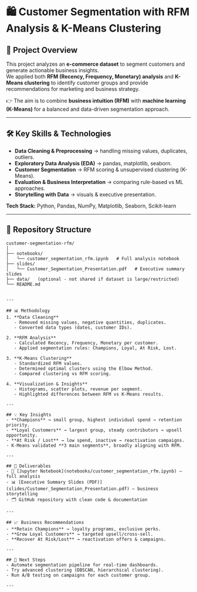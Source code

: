 # 🛍️ Customer Segmentation with RFM Analysis & K-Means Clustering  

## 📌 Project Overview  
This project analyzes an **e-commerce dataset** to segment customers and generate actionable business insights.  
We applied both **RFM (Recency, Frequency, Monetary) analysis** and **K-Means clustering** to identify customer groups and provide recommendations for marketing and business strategy.  

👉 The aim is to combine **business intuition (RFM)** with **machine learning (K-Means)** for a balanced and data-driven segmentation approach.  

---

## 🛠️ Key Skills & Technologies  
- **Data Cleaning & Preprocessing** → handling missing values, duplicates, outliers.  
- **Exploratory Data Analysis (EDA)** → pandas, matplotlib, seaborn.  
- **Customer Segmentation** → RFM scoring & unsupervised clustering (K-Means).  
- **Evaluation & Business Interpretation** → comparing rule-based vs ML approaches.  
- **Storytelling with Data** → visuals & executive presentation.  

**Tech Stack:** Python, Pandas, NumPy, Matplotlib, Seaborn, Scikit-learn  

---

## 📂 Repository Structure  

```text
customer-segmentation-rfm/
│
├── notebooks/
│   └── customer_segmentation_rfm.ipynb   # Full analysis notebook
├── slides/
│   └── Customer_Segmentation_Presentation.pdf   # Executive summary slides
├── data/   (optional - not shared if dataset is large/restricted)
└── README.md


---

## 📊 Methodology  
1. **Data Cleaning**  
   - Removed missing values, negative quantities, duplicates.  
   - Converted data types (dates, customer IDs).  

2. **RFM Analysis**  
   - Calculated Recency, Frequency, Monetary per customer.  
   - Applied segmentation rules: Champions, Loyal, At Risk, Lost.  

3. **K-Means Clustering**  
   - Standardized RFM values.  
   - Determined optimal clusters using the Elbow Method.  
   - Compared clustering vs RFM scoring.  

4. **Visualization & Insights**  
   - Histograms, scatter plots, revenue per segment.  
   - Highlighted differences between RFM vs K-Means results.  

---

## 💡 Key Insights  
- **Champions** → small group, highest individual spend → retention priority.  
- **Loyal Customers** → largest group, steady contributors → upsell opportunity.  
- **At Risk / Lost** → low spend, inactive → reactivation campaigns.  
- K-Means validated **3 main segments**, broadly aligning with RFM.  

---

## 🚀 Deliverables  
- 📓 [Jupyter Notebook](notebooks/customer_segmentation_rfm.ipynb) — full analysis  
- 📊 [Executive Summary Slides (PDF)](slides/Customer_Segmentation_Presentation.pdf) — business storytelling  
- 🗂️ GitHub repository with clean code & documentation  

---

## 📈 Business Recommendations  
- **Retain Champions** → loyalty programs, exclusive perks.  
- **Grow Loyal Customers** → targeted upsell/cross-sell.  
- **Recover At Risk/Lost** → reactivation offers & campaigns.  

---

## 📖 Next Steps  
- Automate segmentation pipeline for real-time dashboards.  
- Try advanced clustering (DBSCAN, hierarchical clustering).  
- Run A/B testing on campaigns for each customer group.  

---
